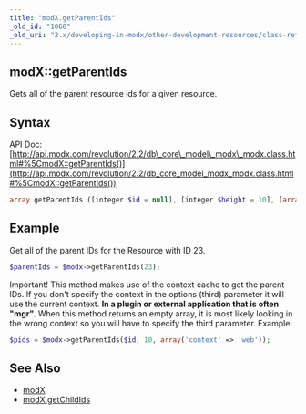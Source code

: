 ```yaml
---
title: "modX.getParentIds"
_old_id: "1068"
_old_uri: "2.x/developing-in-modx/other-development-resources/class-reference/modx/modx.getparentids"
---
```


## modX::getParentIds

Gets all of the parent resource ids for a given resource.

## Syntax

API Doc: [http://api.modx.com/revolution/2.2/db\_core\_model\_modx\_modx.class.html#%5CmodX::getParentIds()](http://api.modx.com/revolution/2.2/db_core_model_modx_modx.class.html#%5CmodX::getParentIds())

``` php 
array getParentIds ([integer $id = null], [integer $height = 10], [array $options = array()] )
```

## Example

Get all of the parent IDs for the Resource with ID 23.

``` php 
$parentIds = $modx->getParentIds(23);
```

Important! This method makes use of the context cache to get the parent IDs. If you don't specify the context in the options (third) parameter it will use the current context. **In a plugin or external application that is often "mgr".** When this method returns an empty array, it is most likely looking in the wrong context so you will have to specify the third parameter. Example:

``` php 
$pids = $modx->getParentIds($id, 10, array('context' => 'web'));
```



## See Also

- [modX](developing-in-modx/other-development-resources/class-reference/modx "modX")
- [modX.getChildIds](extending-modx/core-model/modx/modx.getchildids "modX.getChildIds")